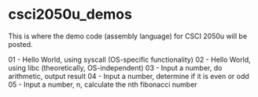 # csci2050u_demos
This is where the demo code (assembly language) for CSCI 2050u will be posted.

01 - Hello World, using syscall (OS-specific functionality)
02 - Hello World, using libc (theoretically, OS-independent)
03 - Input a number, do arithmetic, output result
04 - Input a number, determine if it is even or odd
05 - Input a number, n, calculate the nth fibonacci number
